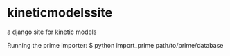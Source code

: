 # kineticmodelssite
a django site for kinetic models

Running the prime importer: 
$ python import_prime path/to/prime/database
